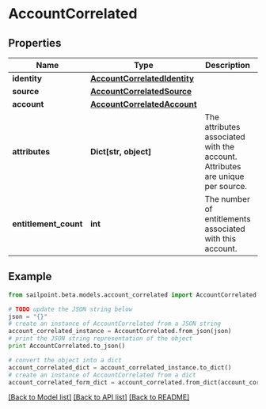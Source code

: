 # AccountCorrelated


## Properties

Name | Type | Description | Notes
------------ | ------------- | ------------- | -------------
**identity** | [**AccountCorrelatedIdentity**](AccountCorrelatedIdentity.md) |  | 
**source** | [**AccountCorrelatedSource**](AccountCorrelatedSource.md) |  | 
**account** | [**AccountCorrelatedAccount**](AccountCorrelatedAccount.md) |  | 
**attributes** | **Dict[str, object]** | The attributes associated with the account.  Attributes are unique per source. | 
**entitlement_count** | **int** | The number of entitlements associated with this account. | [optional] 

## Example

```python
from sailpoint.beta.models.account_correlated import AccountCorrelated

# TODO update the JSON string below
json = "{}"
# create an instance of AccountCorrelated from a JSON string
account_correlated_instance = AccountCorrelated.from_json(json)
# print the JSON string representation of the object
print AccountCorrelated.to_json()

# convert the object into a dict
account_correlated_dict = account_correlated_instance.to_dict()
# create an instance of AccountCorrelated from a dict
account_correlated_form_dict = account_correlated.from_dict(account_correlated_dict)
```
[[Back to Model list]](../README.md#documentation-for-models) [[Back to API list]](../README.md#documentation-for-api-endpoints) [[Back to README]](../README.md)


